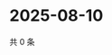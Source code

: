 # 2025-08-10

共 0 条

<!-- BEGIN ZHIHUVIDEO -->
<!-- 最后更新时间 Sun Aug 10 2025 20:21:34 GMT+0800 (China Standard Time) -->

<!-- END ZHIHUVIDEO -->
